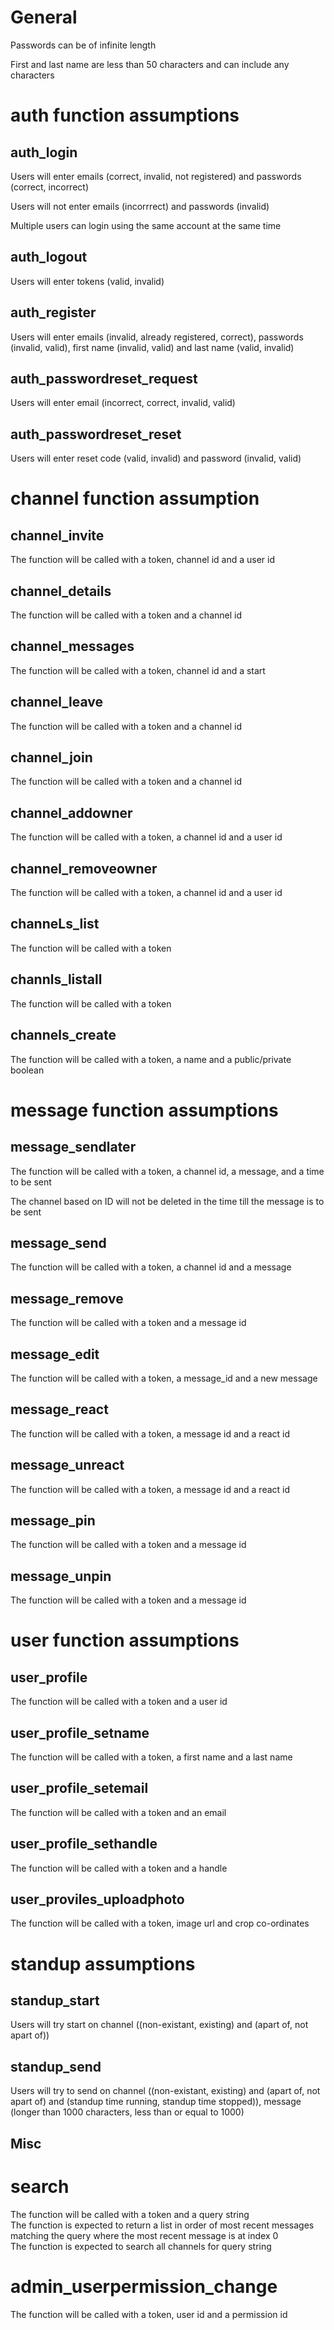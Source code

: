 # General
Passwords can be of infinite length

First and last name are less than 50 characters and can include any characters


# auth function assumptions
## auth_login
Users will enter emails (correct, invalid, not registered) and passwords (correct, incorrect)

Users will not enter emails (incorrrect) and passwords (invalid)

Multiple users can login using the same account at the same time
## auth_logout
Users will enter tokens (valid, invalid)
## auth_register
Users will enter emails (invalid, already registered, correct), passwords (invalid, valid), first name (invalid, valid) and last name (valid, invalid)
## auth_passwordreset_request
Users will enter email (incorrect, correct, invalid, valid)
## auth_passwordreset_reset
Users will enter reset code (valid, invalid) and password (invalid, valid)


# channel function assumption
## channel_invite
The function will be called with a token, channel id and a user id
## channel_details
The function will be called with a token and a channel id
## channel_messages
The function will be called with a token, channel id and a start
## channel_leave
The function will be called with a token and a channel id
## channel_join
The function will be called with a token and a channel id
## channel_addowner
The function will be called with a token, a channel id and a user id
## channel_removeowner
The function will be called with a token, a channel id and a user id
## channeLs_list
The function will be called with a token
## channls_listall
The function will be called with a token
## channels_create
The function will be called with a token, a name and a public/private boolean


# message function assumptions
## message_sendlater
The function will be called with a token, a channel id, a message, and a time to be sent

The channel based on ID will not be deleted in the time till the message is to be sent
## message_send
The function will be called with a token, a channel id and a message
## message_remove
The function will be called with a token and a message id
## message_edit
The function will be called with a token, a message_id and a new message
## message_react
The function will be called with a token, a message id and a react id
## message_unreact
The function will be called with a token, a message id and a react id
## message_pin
The function will be called with a token and a message id
## message_unpin
The function will be called with a token and a message id


# user function assumptions
## user_profile
The function will be called with a token and a user id
## user_profile_setname
The function will be called with a token, a first name and a last name
## user_profile_setemail
The function will be called with a token and an email
## user_profile_sethandle
The function will be called with a token and a handle
## user_proviles_uploadphoto
The function will be called with a token, image url and crop co-ordinates


# standup assumptions
## standup_start
Users will try start on channel ((non-existant, existing) and (apart of, not apart of))
## standup_send
Users will try to send on channel ((non-existant, existing) and (apart of, not apart of) and (standup time running, standup time stopped)), message (longer than 1000 characters, less than or equal to 1000)

## Misc
# search
The function will be called with a token and a query string  
The function is expected to return a list in order of most recent messages matching the query where the most recent message is at index 0  
The function is expected to search all channels for query string
# admin_userpermission_change
The function will be called with a token, user id and a permission id